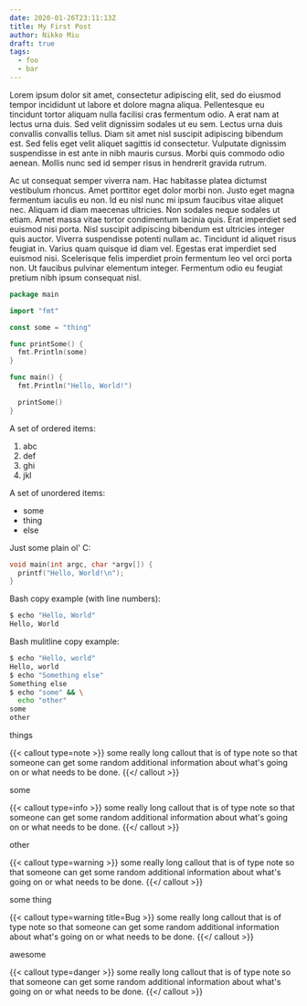 ```yaml
---
date: 2020-01-26T23:11:13Z
title: My First Post
author: Nikko Miu
draft: true
tags:
  - foo
  - bar
---
```


Lorem ipsum dolor sit amet, consectetur adipiscing elit, sed do eiusmod tempor
incididunt ut labore et dolore magna aliqua. Pellentesque eu tincidunt tortor
aliquam nulla facilisi cras fermentum odio. A erat nam at lectus urna duis.
Sed velit dignissim sodales ut eu sem. Lectus urna duis convallis convallis
tellus. Diam sit amet nisl suscipit adipiscing bibendum est. Sed felis eget
velit aliquet sagittis id consectetur. Vulputate dignissim suspendisse in est
ante in nibh mauris cursus. Morbi quis commodo odio aenean. Mollis nunc sed id
semper risus in hendrerit gravida rutrum.

<!--more-->

Ac ut consequat semper viverra nam. Hac habitasse platea dictumst vestibulum
rhoncus. Amet porttitor eget dolor morbi non. Justo eget magna fermentum
iaculis eu non. Id eu nisl nunc mi ipsum faucibus vitae aliquet nec. Aliquam
id diam maecenas ultricies. Non sodales neque sodales ut etiam. Amet massa
vitae tortor condimentum lacinia quis. Erat imperdiet sed euismod nisi porta.
Nisl suscipit adipiscing bibendum est ultricies integer quis auctor. Viverra
suspendisse potenti nullam ac. Tincidunt id aliquet risus feugiat in. Varius
quam quisque id diam vel. Egestas erat imperdiet sed euismod nisi. Scelerisque
felis imperdiet proin fermentum leo vel orci porta non. Ut faucibus pulvinar
elementum integer. Fermentum odio eu feugiat pretium nibh ipsum consequat nisl.

```go {linenos=table,hl_lines="3 7-9",linenostart=6}
package main

import "fmt"

const some = "thing"

func printSome() {
  fmt.Println(some)
}

func main() {
  fmt.Println("Hello, World!")

  printSome()
}
```

A set of ordered items:

1. abc
2. def
3. ghi
4. jkl

A set of unordered items:

- some
- thing
- else

Just some plain ol' C:

```c
void main(int argc, char *argv[]) {
  printf("Hello, World!\n");
}
```

Bash copy example (with line numbers):

```bash {linenos=table}
$ echo "Hello, World"
Hello, World
```

Bash mulitline copy example:

```bash
$ echo "Hello, world"
Hello, world
$ echo "Something else"
Something else
$ echo "some" && \
  echo "other"
some
other
```

things

{{< callout type=note >}}
some really long callout that is of type note so that someone can get some random additional information about what's
going on or what needs to be done.
{{</ callout >}}

some

{{< callout type=info >}}
some really long callout that is of type note so that someone can get some random additional information about what's
going on or what needs to be done.
{{</ callout >}}

other

{{< callout type=warning >}}
some really long callout that is of type note so that someone can get some random additional information about what's
going on or what needs to be done.
{{</ callout >}}

some thing

{{< callout type=warning title=Bug >}}
some really long callout that is of type note so that someone can get some random additional information about what's
going on or what needs to be done.
{{</ callout >}}

awesome

{{< callout type=danger >}}
some really long callout that is of type note so that someone can get some random additional information about what's
going on or what needs to be done.
{{</ callout >}}
